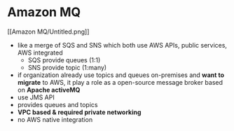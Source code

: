 # Amazon MQ

[[Amazon MQ/Untitled.png]]

- like a merge of SQS and SNS which both use AWS APIs, public services, AWS integrated
    - SQS provide queues (1:1)
    - SNS provide topic (1:many)
- if organization already use topics and queues on-premises and **want to migrate** to AWS, it play a role as a open-source message broker based on **Apache activeMQ**
- use JMS API
- provides queues and topics
- **VPC based & required private networking**
- no AWS native integration
